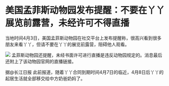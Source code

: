 # 美国孟菲斯动物园发布提醒：不要在丫丫展览前露营，未经许可不得直播

当地时间4月3日，美国孟菲斯动物园在社交平台上发布提醒称，很高兴看到很多朋友来看丫丫，但请不要在丫丫的展览前露营，阻碍他人观看。

![](https://inews.gtimg.com/newsapp_bt/0/15770552857/1000)
孟菲斯动物园还提醒，未经书面许可进行直播是违反动物园规定的。消息最后还附上了该动物园官网的直播链接。

据@长江日报 此前报道，随着丫丫合同到期时间4月7日的临近，4月8日后丫丫的起居生活就全部移交给中方奶爸奶妈了。

